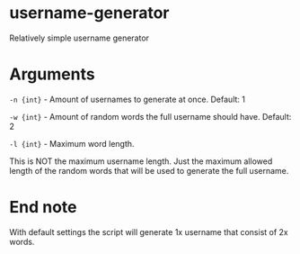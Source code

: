 # username-generator
Relatively simple username generator

# Arguments
`-n {int}` - Amount of usernames to generate at once. Default: 1

`-w {int}` - Amount of random words the full username should have. Default: 2

`-l {int}` - Maximum word length.

This is NOT the maximum username length. Just the maximum allowed length of the random words that will be used to generate the full username.

# End note
With default settings the script will generate 1x username that consist of 2x words.
